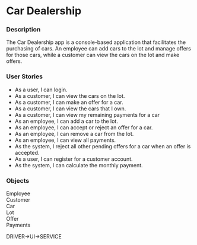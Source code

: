 # Car Dealership
### Description
The Car Dealership app is a console-based application that 
facilitates the purchasing of cars. An employee can add cars 
to the lot and manage offers for those cars, while a customer 
can view the cars on the lot and make offers.

### User Stories
* As a user, I can login.
* As a customer, I can view the cars on the lot.
* As a customer, I can make an offer for a car.
* As a customer, I can view the cars that I own.
* As a customer, I can view my remaining payments for a car
* As an employee, I can add a car to the lot.
* As an employee, I can accept or reject an offer for a car.
* As an employee, I can remove a car from the lot.
* As an employee, I can view all payments.
* As the system, I reject all other pending offers for a
 car when an offer is accepted.
* As a user, I can register for a customer account.
* As the system, I can calculate the monthly payment.

### Objects
Employee <br />
Customer <br />
Car <br />
Lot <br />
Offer <br />
Payments <br />


DRIVER->UI->SERVICE
